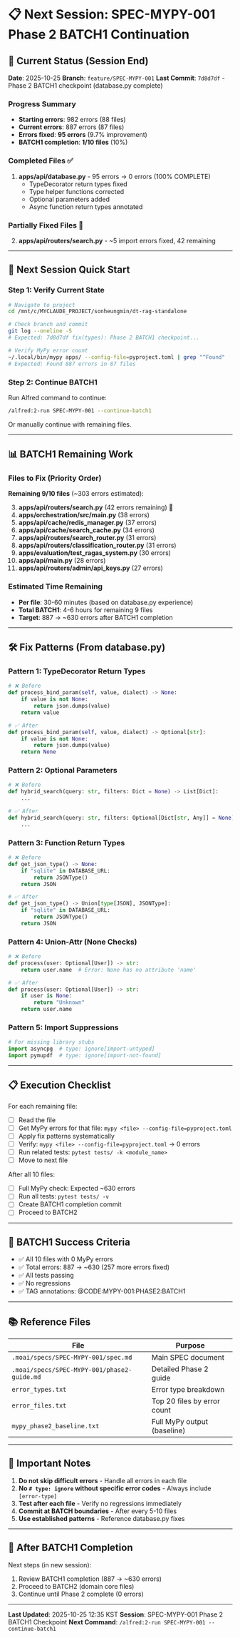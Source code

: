 # 📋 Next Session: SPEC-MYPY-001 Phase 2 BATCH1 Continuation

## 🎯 Current Status (Session End)

**Date**: 2025-10-25
**Branch**: `feature/SPEC-MYPY-001`
**Last Commit**: `7d8d7df` - Phase 2 BATCH1 checkpoint (database.py complete)

### Progress Summary
- **Starting errors**: 982 errors (88 files)
- **Current errors**: 887 errors (87 files)
- **Errors fixed**: **95 errors** (9.7% improvement)
- **BATCH1 completion**: **1/10 files** (10%)

### Completed Files ✅
1. **apps/api/database.py** - 95 errors → 0 errors (100% COMPLETE)
   - TypeDecorator return types fixed
   - Type helper functions corrected
   - Optional parameters added
   - Async function return types annotated

### Partially Fixed Files 🔄
2. **apps/api/routers/search.py** - ~5 import errors fixed, 42 remaining

---

## 🚀 Next Session Quick Start

### Step 1: Verify Current State

```bash
# Navigate to project
cd /mnt/c/MYCLAUDE_PROJECT/sonheungmin/dt-rag-standalone

# Check branch and commit
git log --oneline -5
# Expected: 7d8d7df fix(types): Phase 2 BATCH1 checkpoint...

# Verify MyPy error count
~/.local/bin/mypy apps/ --config-file=pyproject.toml | grep "^Found"
# Expected: Found 887 errors in 87 files
```

### Step 2: Continue BATCH1

Run Alfred command to continue:

```bash
/alfred:2-run SPEC-MYPY-001 --continue-batch1
```

Or manually continue with remaining files.

---

## 📊 BATCH1 Remaining Work

### Files to Fix (Priority Order)

**Remaining 9/10 files** (~303 errors estimated):

3. **apps/api/routers/search.py** (42 errors remaining) 🔄
4. **apps/orchestration/src/main.py** (38 errors)
5. **apps/api/cache/redis_manager.py** (37 errors)
6. **apps/api/cache/search_cache.py** (34 errors)
7. **apps/api/routers/search_router.py** (31 errors)
8. **apps/api/routers/classification_router.py** (31 errors)
9. **apps/evaluation/test_ragas_system.py** (30 errors)
10. **apps/api/main.py** (28 errors)
11. **apps/api/routers/admin/api_keys.py** (27 errors)

### Estimated Time Remaining
- **Per file**: 30-60 minutes (based on database.py experience)
- **Total BATCH1**: 4-6 hours for remaining 9 files
- **Target**: 887 → ~630 errors after BATCH1 completion

---

## 🛠️ Fix Patterns (From database.py)

### Pattern 1: TypeDecorator Return Types
```python
# ❌ Before
def process_bind_param(self, value, dialect) -> None:
    if value is not None:
        return json.dumps(value)
    return value

# ✅ After
def process_bind_param(self, value, dialect) -> Optional[str]:
    if value is not None:
        return json.dumps(value)
    return None
```

### Pattern 2: Optional Parameters
```python
# ❌ Before
def hybrid_search(query: str, filters: Dict = None) -> List[Dict]:
    ...

# ✅ After
def hybrid_search(query: str, filters: Optional[Dict[str, Any]] = None) -> List[Dict[str, Any]]:
    ...
```

### Pattern 3: Function Return Types
```python
# ❌ Before
def get_json_type() -> None:
    if "sqlite" in DATABASE_URL:
        return JSONType()
    return JSON

# ✅ After
def get_json_type() -> Union[type[JSON], JSONType]:
    if "sqlite" in DATABASE_URL:
        return JSONType()
    return JSON
```

### Pattern 4: Union-Attr (None Checks)
```python
# ❌ Before
def process(user: Optional[User]) -> str:
    return user.name  # Error: None has no attribute 'name'

# ✅ After
def process(user: Optional[User]) -> str:
    if user is None:
        return "Unknown"
    return user.name
```

### Pattern 5: Import Suppressions
```python
# For missing library stubs
import asyncpg  # type: ignore[import-untyped]
import pymupdf  # type: ignore[import-not-found]
```

---

## 📋 Execution Checklist

For each remaining file:

- [ ] Read the file
- [ ] Get MyPy errors for that file: `mypy <file> --config-file=pyproject.toml`
- [ ] Apply fix patterns systematically
- [ ] Verify: `mypy <file> --config-file=pyproject.toml` → 0 errors
- [ ] Run related tests: `pytest tests/ -k <module_name>`
- [ ] Move to next file

After all 10 files:
- [ ] Full MyPy check: Expected ~630 errors
- [ ] Run all tests: `pytest tests/ -v`
- [ ] Create BATCH1 completion commit
- [ ] Proceed to BATCH2

---

## 🎯 BATCH1 Success Criteria

- ✅ All 10 files with 0 MyPy errors
- ✅ Total errors: 887 → ~630 (257 more errors fixed)
- ✅ All tests passing
- ✅ No regressions
- ✅ TAG annotations: @CODE:MYPY-001:PHASE2:BATCH1

---

## 📚 Reference Files

| File | Purpose |
|------|---------|
| `.moai/specs/SPEC-MYPY-001/spec.md` | Main SPEC document |
| `.moai/specs/SPEC-MYPY-001/phase2-guide.md` | Detailed Phase 2 guide |
| `error_types.txt` | Error type breakdown |
| `error_files.txt` | Top 20 files by error count |
| `mypy_phase2_baseline.txt` | Full MyPy output (baseline) |

---

## 🚨 Important Notes

1. **Do not skip difficult errors** - Handle all errors in each file
2. **No `# type: ignore` without specific error codes** - Always include `[error-type]`
3. **Test after each file** - Verify no regressions immediately
4. **Commit at BATCH boundaries** - After every 5-10 files
5. **Use established patterns** - Reference database.py fixes

---

## 🔄 After BATCH1 Completion

Next steps (in new session):
1. Review BATCH1 completion (887 → ~630 errors)
2. Proceed to BATCH2 (domain core files)
3. Continue until Phase 2 complete (0 errors)

---

**Last Updated**: 2025-10-25 12:35 KST
**Session**: SPEC-MYPY-001 Phase 2 BATCH1 Checkpoint
**Next Command**: `/alfred:2-run SPEC-MYPY-001 --continue-batch1`
